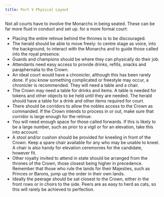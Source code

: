 ```yaml
---
title: Part V Physical Layout
---
```


Not all courts have to involve the Monarchs in being seated. These can be far more fluid in conduct and set up. for a more formal court:
* Placing the entire retinue behind the thrones is to be discouraged.
* The herald should be able to move freely: to centre stage as voice, into the background, to interact with the Monarchs and to guide those called into the royal presence.
* Guards and champions should be where they can physically do their job.
* Attendants need easy access to provide drinks, refills, snacks and paraphernalia to the Crown.
* An ideal court would have a chronicler, although this has been rarely done. If you know something complicated or freestyle may occur, a chronicler is recommended. They will need a table and a chair.
* The Crown may need a table for drinks and items. A table is needed for tokens and other objects to be held until they are needed. The herald should have a table for a drink and other items required for court.
* There should be corridors to allow the nobles access to the Crown as commanded. If the Crown intends to process in or out, make sure that corridor is large enough for the retinue.
* You will need enough space for those called forwards. If this is likely to be a large number, such as prior to a vigil or for an elevation, take this into account.
* A stool and/or cushon should be provided for kneeling in front of the Crown. Keep a spare chair available for any who may be unable to kneel. A chair is also handy for elevation ceremonies for the candidate, however fit.
* Other royalty invited to attend in state should be arranged from the thrones of the Crown, those closest being higher in precedence. Remember that those who rule the lands for their Majesties, such as Princes or Barons, jump up the order in their own lands.
* Ideally the peerage should be sat closest to the Crown, either in the front rows or in choirs to the side. Peers are as easy to herd as cats, so this will rarely be achieved to perfection.
